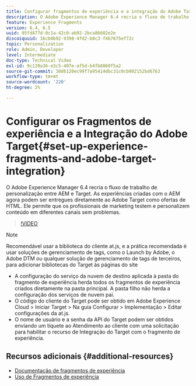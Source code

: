 ```yaml
---
title: Configurar fragmentos de experiência e a integração do Adobe Target no AEM
description: O Adobe Experience Manager 6.4 recria o fluxo de trabalho de personalização entre AEM e Target. As experiências criadas com o AEM agora podem ser entregues diretamente ao Adobe Target como ofertas de HTML. Ele permite que os profissionais de marketing testem e personalizem conteúdo em diferentes canais sem problemas.
feature: Experience Fragments
version: 6.4, 6.5
uuid: 05fd477d-0c1a-42c0-ab92-2bca86602e2e
discoiquuid: 16cb0b92-9398-4fd2-b8c3-f4b7675ef72c
topic: Personalization
role: Admin, Developer
level: Intermediate
doc-type: Technical Video
exl-id: 9c139a36-e3c5-407e-af5d-b4fb8860f5a2
source-git-commit: 30d6120ec99f7a95414dbc31c0cb002152bd6763
workflow-type: tm+mt
source-wordcount: '220'
ht-degree: 2%

---
```


# Configurar os Fragmentos de experiência e a Integração do Adobe Target{#set-up-experience-fragments-and-adobe-target-integration}

O Adobe Experience Manager 6.4 recria o fluxo de trabalho de personalização entre AEM e Target. As experiências criadas com o AEM agora podem ser entregues diretamente ao Adobe Target como ofertas de HTML. Ele permite que os profissionais de marketing testem e personalizem conteúdo em diferentes canais sem problemas.

>[!VIDEO](https://video.tv.adobe.com/v/22380?quality=12&learn=on)

>[!NOTE]
>
>Recomendável usar a biblioteca do cliente at.js, e a prática recomendada é usar soluções de gerenciamento de tags, como o Launch by Adobe, o Adobe DTM ou qualquer solução de gerenciamento de tags de terceiros, para adicionar bibliotecas do Target às páginas do site

* A configuração do serviço da nuvem de destino aplicada à pasta do fragmento de experiência herda todos os fragmentos de experiência criados diretamente na pasta principal. A pasta filho não herda a configuração dos serviços de nuvem pai.
* O código do cliente do Target pode ser obtido em Adobe Experience Cloud > Iniciar Target > Na guia Configurar > Implementação > Editar configurações da at.js.
* O nome de usuário e a senha da API do Target podem ser obtidos enviando um tíquete ao Atendimento ao cliente com uma solicitação para habilitar o recurso de Integração do Target com o fragmento de experiência.

## Recursos adicionais {#additional-resources}

* [Documentação de fragmentos de experiência](https://helpx.adobe.com/experience-manager/6-5/sites/authoring/using/experience-fragments.html)
* [Uso de Fragmentos de experiência](/help/sites/experience-fragments/experience-fragments-feature-video-use.md)
